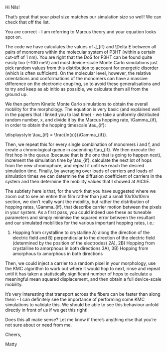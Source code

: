 Hi Nils!

That’s great that your pixel size matches our simulation size so well! We can check that off the list.

You are correct - I am referring to Marcus theory and your equation looks spot on.

The code we have calculates the values of J_{if} and \Delta E between all pairs of monomers within the molecular system of P3HT (within a certain cut-off of 1 nm). You are right that the DoS for P3HT can be found quite easily too (~100 meV) and most device-scale Monte Carlo simulations just pick random values from this distribution to account for energetic disorder (which is often sufficient). On the molecular level, however, the relative orientations and conformations of the monomers can have a massive difference on the electronic coupling, so to avoid these generalisations and to try and keep as ab initio as possible, we calculate them all from the ground up.

We then perform Kinetic Monte Carlo simulations to obtain the overall mobility for the morphology. The equation is very basic (and explained well in the papers that I linked you to last time) - we take a uniformly distributed random number, x, and divide it by the Marcus hopping rate, \Gamma_{if}, in order to obtain the hopping timescale \tau_{if}:

\displaystyle \tau_{if} = \frac{ln(x)}{\Gamma_{if}}.

Then, we repeat this for every single combination of monomers i and f, and create a chronological queue in ascending \tau_{if}. We then execute the first hop in the queue (because that is the one that is going to happen next), increment the simulation time by \tau_{if}, calculate the next lot of hops from the new chromophore, and repeat it until we reach the desired simulation time. Finally, by averaging over loads of carriers and loads of simulation times we can determine the diffusion coefficient of carriers in the system and then determine the mobility values that I showed at AIChE.

The subtlety here is that, for the work that you have suggested where we zoom out to see an entire thin film rather than just a small 10x10x10nm section, we don’t really want the mobility, but rather the distribution of hopping rates, \Gamma_{if}, that describe carrier motion between the pixels in your system. As a first pass, you could indeed use these as tuneable parameters and simply minimise the squared error between the resultant and our simulated mobilities for the various important hopping rates, i.e.:
1) Hopping from crystalline to crystalline A) along the direction of the electric field and B) perpendicular to the direction of the electric field (determined by the position of the electrodes)
2A), 2B) Hopping from crystalline to amorphous in both directions
3A), 3B) Hopping from amorphous to amorphous in both directions

Then, we could inject a carrier to a random pixel in your morphology, use the KMC algorithm to work out where it would hop to next, rinse and repeat until it has taken a statistically significant number of hops to calculate a meaningful mean squared displacement, and then obtain a full device-scale mobility.

It’s very interesting that transport across the fibers can be faster than along them - I can definitely see the importance of performing some KMC simulations to validate this. We should be able to see this behaviour unfold directly in front of us if we get this right!

Does this all make sense? Let me know if there’s anything else that you’re not sure about or need from me.

Cheers,

Matty

